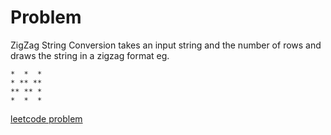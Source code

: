 # Problem 

ZigZag String Conversion takes an input string and the number of rows and draws the string in a zigzag format eg. 

    *  *  *
    * ** **
    ** ** *
    *  *  *

[leetcode problem](https://leetcode.com/problems/zigzag-conversion/)